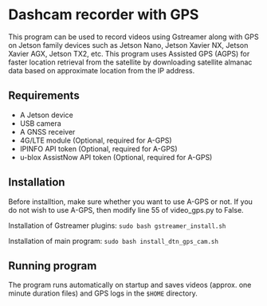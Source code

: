 # Dashcam recorder with GPS

This program can be used to record videos using Gstreamer along with GPS on Jetson family devices such as Jetson Nano, Jetson Xavier NX, Jetson Xavier AGX, Jetson TX2, etc. 
This program uses Assisted GPS (AGPS) for faster location retrieval from the satellite by downloading satellite almanac data based on approximate location from the IP address.

## Requirements

- A Jetson device
- USB camera
- A GNSS receiver
- 4G/LTE module (Optional, required for A-GPS)
- IPINFO API token (Optional, required for A-GPS)
- u-blox AssistNow API token (Optional, required for A-GPS)

## Installation

Before installtion, make sure whether you want to use A-GPS or not. If you do not wish to use A-GPS, then modify line 55 of video_gps.py to False.

Installation of Gstreamer plugins:
`sudo bash gstreamer_install.sh`

Installation of main program:
`sudo bash install_dtn_gps_cam.sh`

## Running program

The program runs automatically on startup and saves videos (approx. one minute duration files) and GPS logs in the `$HOME` directory. 

